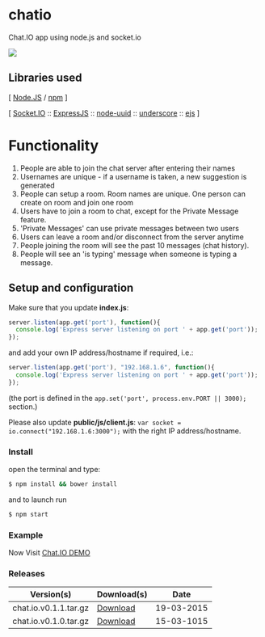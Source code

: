 # chatio
Chat.IO app using node.js and socket.io

![](https://raw.githubusercontent.com/abdalrahman-ahmed/chatio/master/Screenshot.png)

## Libraries used

[ [Node.JS](https://nodejs.org/) / [npm](https://www.npmjs.com/) ]

[ [Socket.IO](http://socket.io/) :: [ExpressJS](http://expressjs.com/) :: [node-uuid](https://www.npmjs.com/package/uuid/) :: [underscore](http://underscorejs.org/) :: [ejs](https://www.npmjs.com/package/ejs/) ]

# Functionality
<ol>
  <li>People are able to join the chat server after entering their names</li>
  <li>Usernames are unique - if a username is taken, a new suggestion is generated</li>
  <li>People can setup a room. Room names are unique. One person can create on room and join one room</li>
  <li>Users have to join a room to chat, except for the Private Message feature.</li>
  <li>'Private Messages' can use private messages between two users</li>
  <li>Users can leave a room and/or disconnect from the server anytime</li>
  <li>People joining the room will see the past 10 messages (chat history).</li>
  <li>People will see an 'is typing' message when someone is typing a message.</li>
</ol>

## Setup and configuration

Make sure that you update <strong>index.js</strong>:
```js
server.listen(app.get('port'), function(){
  console.log('Express server listening on port ' + app.get('port'));
});
```

and add your own IP address/hostname if required, i.e.:
```js
server.listen(app.get('port'), "192.168.1.6", function(){
  console.log('Express server listening on port ' + app.get('port'));
});
```

(the port is defined in the `app.set('port', process.env.PORT || 3000);` section.)

Please also update <strong>public/js/client.js</strong>: `var socket = io.connect("192.168.1.6:3000");` with the right IP address/hostname.

### Install 

open the terminal and type: 
```sh
$ npm install && bower install
```
and to launch run 
```sh 
$ npm start
```
### Example

Now Visit [Chat.IO DEMO](https://chatio-alcrazy-2.c9.io/)

### Releases

| Version(s)            | Download(s)                  | Date       |
| --------------------- | ---------------------------- |------------|
| chat.io.v0.1.1.tar.gz | [Download](http://goo.gl/QJKYqM)         | 19-03-2015 |
| chat.io.v0.1.0.tar.gz | [Download](http://goo.gl/Ih6kUr)         | 15-03-1015 |
